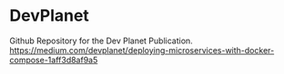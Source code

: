 # DevPlanet
Github Repository for the Dev Planet Publication.
https://medium.com/devplanet/deploying-microservices-with-docker-compose-1aff3d8af9a5
